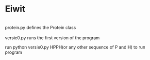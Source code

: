 # Eiwit
<br>protein.py defines the Protein class<br/>
<br>versie0.py runs the first version of the program<br/>

run python versie0.py HPPH(or any other sequence of P and H) to run program
